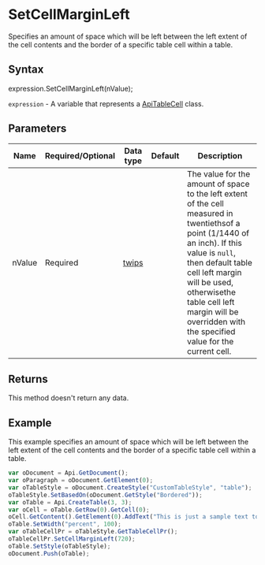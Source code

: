 # SetCellMarginLeft

Specifies an amount of space which will be left between the left extent of the cell contents and the border of a specific table cell within a table.

## Syntax

expression.SetCellMarginLeft(nValue);

`expression` - A variable that represents a [ApiTableCell](../ApiTableCell.md) class.

## Parameters

| **Name** | **Required/Optional** | **Data type** | **Default** | **Description** |
| ------------- | ------------- | ------------- | ------------- | ------------- |
| nValue | Required | [twips](../../Enumeration/twips.md) |  | The value for the amount of space to the left extent of the cell measured in twentiethsof a point (1/1440 of an inch). If this value is <code>null</code>, then default table cell left margin will be used, otherwisethe table cell left margin will be overridden with the specified value for the current cell. |

## Returns

This method doesn't return any data.

## Example

This example specifies an amount of space which will be left between the left extent of the cell contents and the border of a specific table cell within a table.

```javascript
var oDocument = Api.GetDocument();
var oParagraph = oDocument.GetElement(0);
var oTableStyle = oDocument.CreateStyle("CustomTableStyle", "table");
oTableStyle.SetBasedOn(oDocument.GetStyle("Bordered"));
var oTable = Api.CreateTable(3, 3);
var oCell = oTable.GetRow(0).GetCell(0);
oCell.GetContent().GetElement(0).AddText("This is just a sample text to show that the left margin for all the table cells is 36 points.");
oTable.SetWidth("percent", 100);
var oTableCellPr = oTableStyle.GetTableCellPr();
oTableCellPr.SetCellMarginLeft(720);
oTable.SetStyle(oTableStyle);
oDocument.Push(oTable);
```
